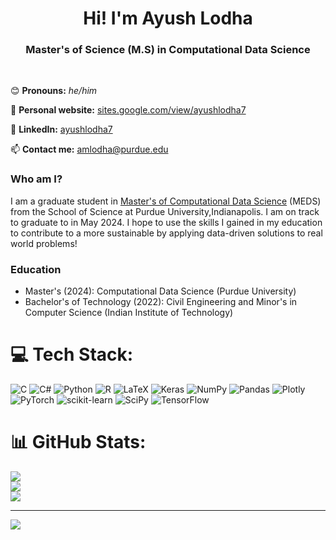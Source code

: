 <h1 align="center">Hi! I'm Ayush Lodha</h1>

<h3 align="center"> Master's of Science (M.S) in Computational Data Science</h3>

<br>

😊 **Pronouns:** *he/him* 

📝 **Personal website:** [sites.google.com/view/ayushlodha7](https://sites.google.com/view/ayushlodha7)

🔗 **LinkedIn:** [ayushlodha7](https://www.linkedin.com/in/ayushlodha7/) 

📫 **Contact me:** [amlodha@purdue.edu](mailto:amlodha@purdue.edu)

### Who am I? 

I am a graduate student in [Master's of Computational Data Science](https://www.purdue.edu/gradschool/prospective/gradrequirements/indianapolis/cds-iupui.html) (MEDS) from the School of Science at Purdue University,Indianapolis. I am on track to graduate to in May 2024. I hope to use the skills I gained in my education to contribute to a more sustainable by applying data-driven solutions to real world problems! 

### Education

- Master's (2024): Computational Data Science (Purdue University)
- Bachelor's of Technology (2022): Civil Engineering and Minor's in Computer Science (Indian Institute of Technology)

# 💻 Tech Stack:
![C](https://img.shields.io/badge/c-%2300599C.svg?style=plastic&logo=c&logoColor=white) ![C#](https://img.shields.io/badge/c%23-%23239120.svg?style=plastic&logo=c-sharp&logoColor=white) ![Python](https://img.shields.io/badge/python-3670A0?style=plastic&logo=python&logoColor=ffdd54) ![R](https://img.shields.io/badge/r-%23276DC3.svg?style=plastic&logo=r&logoColor=white) ![LaTeX](https://img.shields.io/badge/latex-%23008080.svg?style=plastic&logo=latex&logoColor=white) ![Keras](https://img.shields.io/badge/Keras-%23D00000.svg?style=plastic&logo=Keras&logoColor=white) ![NumPy](https://img.shields.io/badge/numpy-%23013243.svg?style=plastic&logo=numpy&logoColor=white) ![Pandas](https://img.shields.io/badge/pandas-%23150458.svg?style=plastic&logo=pandas&logoColor=white) ![Plotly](https://img.shields.io/badge/Plotly-%233F4F75.svg?style=plastic&logo=plotly&logoColor=white) ![PyTorch](https://img.shields.io/badge/PyTorch-%23EE4C2C.svg?style=plastic&logo=PyTorch&logoColor=white) ![scikit-learn](https://img.shields.io/badge/scikit--learn-%23F7931E.svg?style=plastic&logo=scikit-learn&logoColor=white) ![SciPy](https://img.shields.io/badge/SciPy-%230C55A5.svg?style=plastic&logo=scipy&logoColor=%white) ![TensorFlow](https://img.shields.io/badge/TensorFlow-%23FF6F00.svg?style=plastic&logo=TensorFlow&logoColor=white)
# 📊 GitHub Stats:
![](https://github-readme-stats.vercel.app/api?username=ayushlodha7&theme=dark&hide_border=false&include_all_commits=false&count_private=false)<br/>
![](https://github-readme-streak-stats.herokuapp.com/?user=ayushlodha7&theme=dark&hide_border=false)<br/>
![](https://github-readme-stats.vercel.app/api/top-langs/?username=ayushlodha7&theme=dark&hide_border=false&include_all_commits=false&count_private=false&layout=compact)

---
[![](https://visitcount.itsvg.in/api?id=ayushlodha7&icon=0&color=0)](https://visitcount.itsvg.in)

<!-- Proudly created with GPRM ( https://gprm.itsvg.in ) -->
